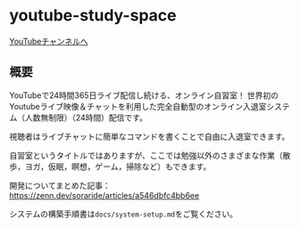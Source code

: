 # youtube-study-space

[YouTubeチャンネルへ](https://www.youtube.com/channel/UCXuD2XmPTdpVy7zmwbFVZWg)

## 概要

YouTubeで24時間365日ライブ配信し続ける、オンライン自習室！
世界初のYoutubeライブ映像＆チャットを利用した完全自動型のオンライン入退室システム（人数無制限）（24時間）配信です。

視聴者はライブチャットに簡単なコマンドを書くことで自由に入退室できます。



自習室というタイトルではありますが、ここでは勉強以外のさまざまな作業（散歩，ヨガ，仮眠，瞑想，ゲーム，掃除など）もできます。


開発についてまとめた記事：https://zenn.dev/soraride/articles/a546dbfc4bb6ee


システムの構築手順書は`docs/system-setup.md`をご覧ください。
